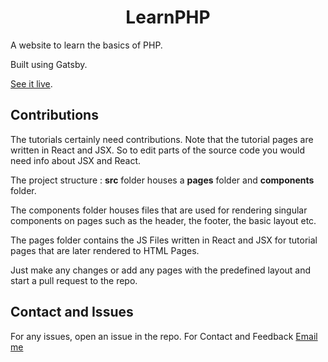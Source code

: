 # <div align='center'>LearnPHP</div>

A website to learn the basics of PHP.

Built using Gatsby.

[See it live](https://learnphp.netlify.com).

## Contributions

The tutorials certainly need contributions. Note that the tutorial pages are written in React and JSX. So to edit parts of the source code you would need info about JSX and React.

The project structure : **src** folder houses a **pages** folder and **components** folder.

The components folder houses files that are used for rendering singular components on pages such as the header, the footer, the basic layout etc.

The pages folder contains the JS Files written in React and JSX for tutorial pages that are later rendered to HTML Pages.

Just make any changes or add any pages with the predefined layout and start a pull request to the repo.

## Contact and Issues

For any issues, open an issue in the repo.
For Contact and Feedback [Email me](mailto:devesh2027@gmail.com)